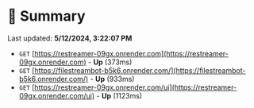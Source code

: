 # 📖 Summary
Last updated: **5/12/2024, 3:22:07 PM**

- `GET` [https://restreamer-09gx.onrender.com](https://restreamer-09gx.onrender.com) - **Up** (373ms)
- `GET` [https://filestreambot-b5k6.onrender.com/](https://filestreambot-b5k6.onrender.com/) - **Up** (933ms)
- `GET` [https://restreamer-09gx.onrender.com/ui](https://restreamer-09gx.onrender.com/ui) - **Up** (1123ms)
